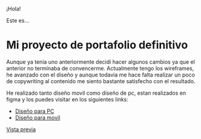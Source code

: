 ¡Hola!

Este es...

# Mi proyecto de portafolio definitivo

Aunque ya tenia uno anteriormente decidi hacer algunos cambios ya que el anterior no terminaba de convencerme. Actualmente tengo los wireframes, he avanzado con el diseño y aunque todavia me hace falta realizar un poco de copywriting al contenido me siento bastante satisfecho con el resultado.

He realizado tanto diseño movil como diseño de pc, estan realizados en figma y los puedes visitar en los siguientes links:
- [Diseño para PC](https://www.figma.com/file/6VY23KbAyF4QUmHVsZJs8E/Portafolio-v3.0-dise%C3%B1o?node-id=34%3A875)
- [Diseño para movil](https://www.figma.com/file/6VY23KbAyF4QUmHVsZJs8E/Portafolio-v3.0-dise%C3%B1o?node-id=34%3A327)

[Vista previa](https://darito97.github.io/portafolio3/)
